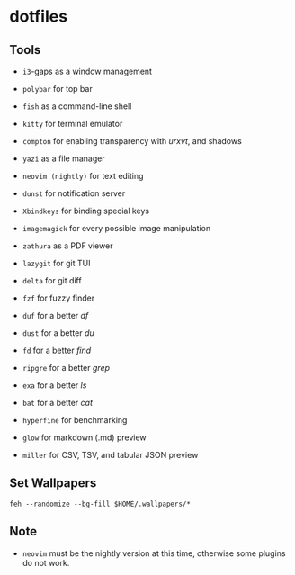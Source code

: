 # dotfiles

## Tools

- `i3`-gaps as a window management
- `polybar` for top bar
- `fish` as a command-line shell
- `kitty` for terminal emulator
- `compton` for enabling transparency with _urxvt_, and shadows
- `yazi` as a file manager
- `neovim (nightly)` for text editing
- `dunst` for notification server
- `Xbindkeys` for binding special keys
- `imagemagick` for every possible image manipulation
- `zathura` as a PDF viewer
- `lazygit` for git TUI
- `delta` for git diff
- `fzf` for fuzzy finder
- `duf` for a better _df_
- `dust` for a better _du_
- `fd` for a better _find_
- `ripgre` for a better _grep_
- `exa` for a better _ls_
- `bat` for a better _cat_
- `hyperfine` for benchmarking

- `glow` for markdown (.md) preview
- `miller` for CSV, TSV, and tabular JSON preview

## Set Wallpapers

`feh --randomize --bg-fill $HOME/.wallpapers/*`

## Note

- `neovim` must be the nightly version at this time, otherwise some plugins do not work.
